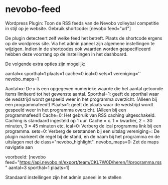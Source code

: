 nevobo-feed
===========

Wordpress Plugin: Toon de RSS feeds van de Nevobo volleybal competitie in stijl op je website. Gebruik shortcode: [nevobo feed="url"]

De plugin detecteert zelf welke feed het betreft. Plaats de shortcode ergens op de wordpress site.
Via het admin paneel zijn algemene instellingen te wijzigen. Indien in de shortcodes ook waarden worden gespecificeerd hebben deze voorrang op de instellingen in het dashboard.

De volgende extra opties zijn mogelijk:

aantal=x
sporthal=1
plaats=1
cache=0
ical=0
sets=1
vereniging='<verenigingsnaam of een deel ervan>'
nevobo_maps=1

Aantal=x: De x is een opgegeven numerieke waarde die het aantal getoonde items limiteerd tot het gewenste aantal.
Sporthal=1: geeft de sporthal waar de wedstrijd wordt gespeeld weer in het programma overzicht. (Alleen bij een programmafeed!)
Plaats=1: geeft de plaats waar de wedstrijd wordt gespeeld weer in het programma overzicht. (Alleen bij een programmafeed!)
Cache=0: Het gebruik van RSS caching uitgeschakeld. Caching is standaard ingesteld op 1 uur. Cache = x. 1 = kwartier, 2 = 30 minuten, 3 = 45 minuten etc.
ical=0: Verberg de ical programma link bij een programma.
sets=0: Verberg de setstanden bij een uitslag
vereniging=<verenigingsnaam>: De plugin markeert de regel bij de stand, en de naam bij het programma en de uitslagen met de class="nevobo_highlight".
nevobo_maps=0: Zet de maps navigatie aan

voorbeeld: [nevobo feed="https://api.nevobo.nl/export/team/CKL7W0D/heren/1/programma.rss" aantal=3 sporthal=1 plaats=1]

Standaard instellingen zijn het admin paneel in te stellen
